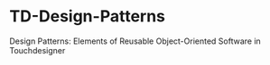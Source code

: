 # TD-Design-Patterns
 Design Patterns: Elements of Reusable Object-Oriented Software in Touchdesigner
